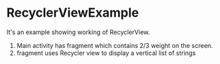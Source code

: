 # RecyclerViewExample

It's an example showing working of RecyclerView.

1. Main activity has fragment which contains 2/3 weight on the screen.
2. fragment uses Recycler view to display a vertical list of strings
